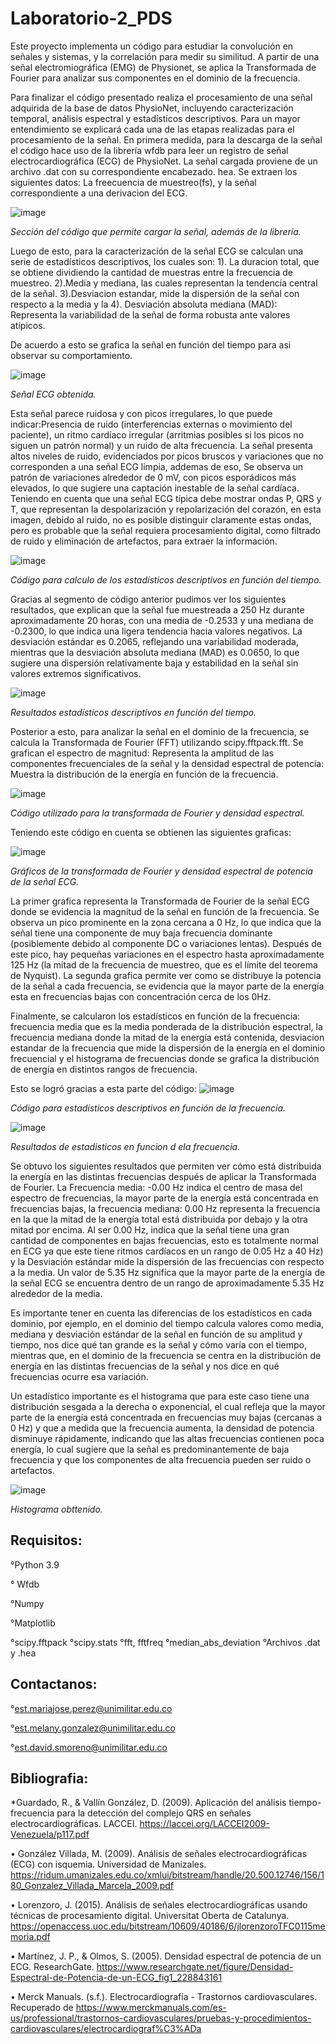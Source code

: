 # Laboratorio-2_PDS
Este proyecto implementa un código para estudiar la convolución en señales y sistemas, y la correlación para medir su similitud. A partir de una señal electromiográfica (EMG) de Physionet, se aplica la Transformada de Fourier para analizar sus componentes en el dominio de la frecuencia.











Para finalizar el código presentado realiza el procesamiento de una señal adquirida de la base de datos PhysioNet, incluyendo caracterización temporal, análisis espectral y estadísticos descriptivos. Para un mayor entendimiento se explicará cada una de las etapas realizadas para el procesamiento de la señal. 
En primera medida, para la descarga de la señal el código hace uso de la librería wfdb para leer un registro de señal electrocardiográfica (ECG) de PhysioNet. La señal cargada proviene de un archivo .dat con su correspondiente encabezado. hea. Se extraen los siguientes datos: La freecuencia de muestreo(fs), y la señal correspondiente a una derivacion del ECG.

    
![image](https://github.com/user-attachments/assets/058c54e8-fcbc-4ad7-810e-0beffdabf30b)










*Sección del código que permite cargar la señal, además de la librería.*




Luego de esto, para la caracterización de la señal ECG se calculan una serie de estadísticos descriptivos, los cuales son: 1). La duracion total, que se obtiene dividiendo la cantidad de muestras entre la frecuencia de muestreo. 2).Media y mediana, las cuales representan la tendencia central de la señal. 3).Desviacion estandar, mide la dispersión de la señal con respecto a la media y la 4). Desviación absoluta mediana (MAD): Representa la variabilidad de la señal de forma robusta ante valores atípicos. 

De acuerdo a esto se grafica la señal en función del tiempo para asi observar su comportamiento. 



![image](https://github.com/user-attachments/assets/5feffe90-46c1-4dc8-ae32-512134083efb)











*Señal ECG obtenida.*


Esta señal parece ruidosa y con picos irregulares, lo que puede indicar:Presencia de ruido (interferencias externas o movimiento del paciente), un ritmo cardíaco irregular (arritmias posibles si los picos no siguen un patrón normal) y un ruido de alta frecuencia. 
La señal presenta altos niveles de ruido, evidenciados por picos bruscos y variaciones que no corresponden a una señal ECG limpia, addemas de eso, Se observa un patrón de variaciones alrededor de 0 mV, con picos esporádicos más elevados, lo que sugiere una captación inestable de la señal cardíaca.
Teniendo en cuenta que una señal ECG típica debe mostrar ondas P, QRS y T, que representan la despolarización y repolarización del corazón, en esta imagen, debido al ruido, no es posible distinguir claramente estas ondas, pero es probable que la señal requiera procesamiento digital, como filtrado de ruido y eliminación de artefactos, para extraer la información.


![image](https://github.com/user-attachments/assets/ee4506e2-a945-45e8-9994-44ea9348dae7)








*Código para calculo de los estadísticos descriptivos en función del tiempo.*


Gracias al segmento de código anterior pudimos ver los siguientes resultados, que explican que la señal fue muestreada a 250 Hz durante aproximadamente 20 horas, con una media de -0.2533 y una mediana de -0.2300, lo que indica una ligera tendencia hacia valores negativos. La desviación estándar es 0.2065, reflejando una variabilidad moderada, mientras que la desviación absoluta mediana (MAD) es 0.0650, lo que sugiere una dispersión relativamente baja y estabilidad en la señal sin valores extremos significativos.

![image](https://github.com/user-attachments/assets/1d0dab6a-a61f-429c-8fc4-37f36e83ec6c)









*Resultados estadísticos descriptivos en función del tiempo.*


Posterior a esto, para analizar la señal en el dominio de la frecuencia, se calcula la Transformada de Fourier (FFT) utilizando scipy.fftpack.fft. Se grafican el espectro de magnitud: Representa la amplitud de las componentes frecuenciales de la señal y la densidad espectral de potencia: Muestra la distribución de la energía en función de la frecuencia.


![image](https://github.com/user-attachments/assets/cb0c0483-ac8a-4c2b-9de9-175d7152f500)










*Código utilizado para la transformada de Fourier y densidad espectral.*


Teniendo este código en cuenta se obtienen las siguientes graficas:



![image](https://github.com/user-attachments/assets/decadc97-0b25-4a74-b133-5b5ee43369fa)










*Gráficos de la transformada de Fourier y densidad espectral de potencia de la señal ECG.*



La primer grafica representa la Transformada de Fourier de la señal ECG donde se evidencia la magnitud de la señal en función de la frecuencia. Se observa un pico prominente en la zona cercana a 0 Hz, lo que indica que la señal tiene una componente de muy baja frecuencia dominante (posiblemente debido al componente DC o variaciones lentas). Después de este pico, hay pequeñas variaciones en el espectro hasta aproximadamente 125 Hz (la mitad de la frecuencia de muestreo, que es el límite del teorema de Nyquist).
La segunda grafica permite ver como se distribuye la potencia de la señal a cada frecuencia, se evidencia que la mayor parte de la energía esta en frecuencias bajas con concentración cerca de los 0Hz. 


Finalmente, se calcularon los estadísticos en función de la frecuencia: frecuencia media que es la media ponderada de la distribución espectral, la frecuencia mediana donde la mitad de la energía está contenida, desviacion estandar de la frecuencia que mide la dispersión de la energía en el dominio frecuencial y el histograma de frecuencias donde se grafica la distribución de energía en distintos rangos de frecuencia. 

Esto se logró gracias a esta parte del código:
![image](https://github.com/user-attachments/assets/0ace1a88-04a1-4f4c-b855-895602225e57)












*Código para estadísticos descriptivos en función de la frecuencia.*

![image](https://github.com/user-attachments/assets/c6a798d4-7946-4c1f-8f04-d3e3e2a25a11)











*Resultados de estadisticos en funcion d ela frecuencia.*




Se obtuvo los siguientes resultados que permiten ver cómo está distribuida la energía en las distintas frecuencias después de aplicar la Transformada de Fourier. La Frecuencia media: -0.00 Hz indica el centro de masa del espectro de frecuencias, la mayor parte de la energía está concentrada en frecuencias bajas, la frecuencia mediana: 0.00 Hz representa la frecuencia en la que la mitad de la energía total está distribuida por debajo y la otra mitad por encima. Al ser 0.00 Hz, indica que la señal tiene una gran cantidad de componentes en bajas frecuencias, esto es totalmente normal en ECG ya que este tiene ritmos cardíacos en un rango de 0.05 Hz a 40 Hz) y la Desviación estándar mide la dispersión de las frecuencias con respecto a la media. Un valor de 5.35 Hz significa que la mayor parte de la energía de la señal ECG se encuentra dentro de un rango de aproximadamente 5.35 Hz alrededor de la media.

Es importante tener en cuenta las diferencias de los estadísticos en cada dominio, por ejemplo, en el dominio del tiempo calcula valores como media, mediana y desviación estándar de la señal en función de su amplitud y tiempo, nos dice qué tan grande es la señal y cómo varía con el tiempo, mientras que, en el dominio de la frecuencia se centra en la distribución de energía en las distintas frecuencias de la señal y nos dice en qué frecuencias ocurre esa variación. 

Un estadístico importante es el histograma que para este caso tiene una distribución sesgada a la derecha o exponencial, el cual refleja que la mayor parte de la energía está concentrada en frecuencias muy bajas (cercanas a 0 Hz) y que a medida que la frecuencia aumenta, la densidad de potencia disminuye rápidamente, indicando que las altas frecuencias contienen poca energía, lo cual sugiere que la señal es predominantemente de baja frecuencia y que los componentes de alta frecuencia pueden ser ruido o artefactos.


![image](https://github.com/user-attachments/assets/50cd6b24-c1cc-4953-9eac-963e20db76b2)











*Histograma obttenido.*

## Requisitos:
°Python 3.9


°	Wfdb



°Numpy




°Matplotlib



°scipy.fftpack
°scipy.stats
°fft, fftfreq
°median_abs_deviation
°Archivos .dat y .hea
## Contactanos:
°est.mariajose.perez@unimilitar.edu.co




°est.melany.gonzalez@unimilitar.edu.co





°est.david.smoreno@unimilitar.edu.co
## Bibliografia:
*Guardado, R., & Vallín González, D. (2009). Aplicación del análisis tiempo-frecuencia para la detección del complejo QRS en señales electrocardiográficas. LACCEI. https://laccei.org/LACCEI2009-Venezuela/p117.pdf






•  González Villada, M. (2009). Análisis de señales electrocardiográficas (ECG) con isquemia. Universidad de Manizales. https://ridum.umanizales.edu.co/xmlui/bitstream/handle/20.500.12746/156/180_Gonzalez_Villada_Marcela_2009.pdf





•  Lorenzoro, J. (2015). Análisis de señales electrocardiográficas usando técnicas de procesamiento digital. Universitat Oberta de Catalunya. https://openaccess.uoc.edu/bitstream/10609/40186/6/jlorenzoroTFC0115memoria.pdf





•  Martínez, J. P., & Olmos, S. (2005). Densidad espectral de potencia de un ECG. ResearchGate. https://www.researchgate.net/figure/Densidad-Espectral-de-Potencia-de-un-ECG_fig1_228843161





•  Merck Manuals. (s.f.). Electrocardiografía - Trastornos cardiovasculares. Recuperado de https://www.merckmanuals.com/es-us/professional/trastornos-cardiovasculares/pruebas-y-procedimientos-cardiovasculares/electrocardiograf%C3%ADa












    

    
